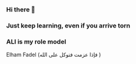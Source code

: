 ### Hi there 👋
### Just keep learning, even if you arrive torn  
### ALI is my role model 
Elham Fadel (فإذا عزمت فتوكل على الله )


